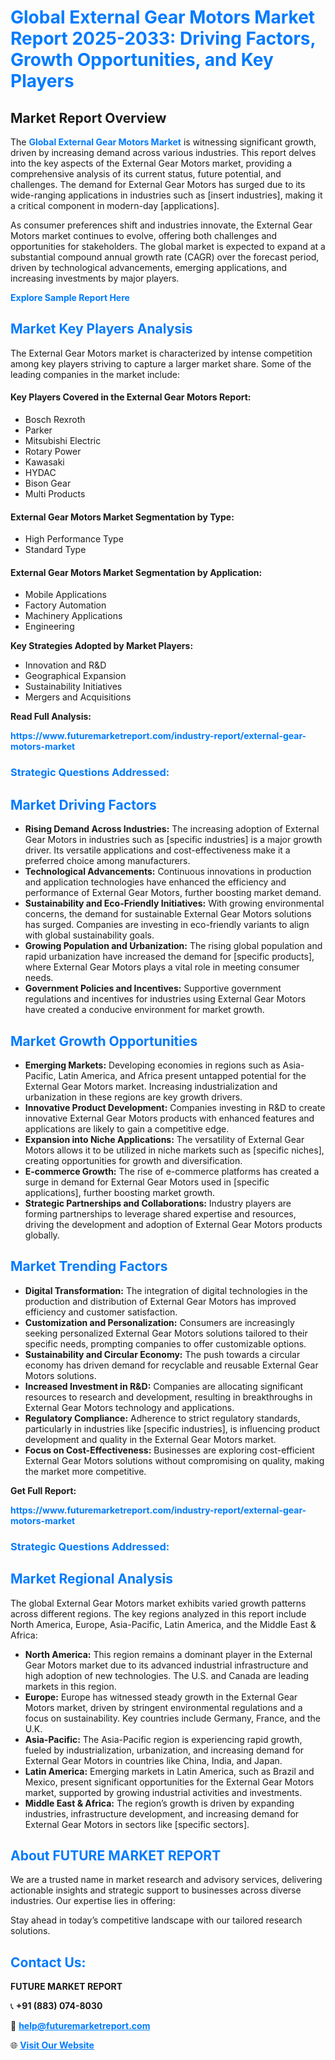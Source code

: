 <h1 style="color: #007BFF;">Global External Gear Motors Market Report 2025-2033: Driving Factors, Growth Opportunities, and Key Players</h1>

<section id="overview">
<h2>Market Report Overview</h2>
<p>The <a href="https://www.futuremarketreport.com/industry-report/external-gear-motors-market" style="color: #007BFF; text-decoration: none;"><strong>Global External Gear Motors Market</strong></a> is witnessing significant growth, driven by increasing demand across various industries. This report delves into the key aspects of the External Gear Motors market, providing a comprehensive analysis of its current status, future potential, and challenges. The demand for External Gear Motors has surged due to its wide-ranging applications in industries such as [insert industries], making it a critical component in modern-day [applications].</p>
<p>As consumer preferences shift and industries innovate, the External Gear Motors market continues to evolve, offering both challenges and opportunities for stakeholders. The global market is expected to expand at a substantial compound annual growth rate (CAGR) over the forecast period, driven by technological advancements, emerging applications, and increasing investments by major players.</p>
</section>

<section id="overview">
<p><a href="https://www.futuremarketreport.com/request-sample/reportId=56972" style="color: #007BFF; text-decoration: none;"><strong>Explore Sample Report Here</strong></a></p>
</section>

<section id="key-players">
<h2 style="color: #007BFF;">Market Key Players Analysis</h2>
<p>The External Gear Motors market is characterized by intense competition among key players striving to capture a larger market share. Some of the leading companies in the market include:</p>
<h4>Key Players Covered in the External Gear Motors Report:</h4>
<ul><li>Bosch Rexroth</li><li>Parker</li><li>Mitsubishi Electric</li><li>Rotary Power</li><li>Kawasaki</li><li>HYDAC</li><li>Bison Gear</li><li>Multi Products</li></ul>
<h4>External Gear Motors Market Segmentation by Type:</h4>
<ul><li>High Performance Type</li><li>Standard Type</li></ul>

<h4>External Gear Motors Market Segmentation by Application:</h4>
<ul><li>Mobile Applications</li><li>Factory Automation</li><li>Machinery Applications</li><li>Engineering</li></ul>
<p><strong>Key Strategies Adopted by Market Players:</strong></p>
<ul>
<li>Innovation and R&D</li>
<li>Geographical Expansion</li>
<li>Sustainability Initiatives</li>
<li>Mergers and Acquisitions</li>
</ul>
</section>

<section>
<p><strong>Read Full Analysis: </strong></p><a href="https://www.futuremarketreport.com/industry-report/external-gear-motors-market" style="color: #007BFF; text-decoration: none;"><strong>https://www.futuremarketreport.com/industry-report/external-gear-motors-market</strong></a>
<h3 style="color: #007BFF;">Strategic Questions Addressed:</h3>
</section>

<section id="driving-factors">
<h2 style="color: #007BFF;">Market Driving Factors</h2>
<ul>
<li><strong>Rising Demand Across Industries:</strong> The increasing adoption of External Gear Motors in industries such as [specific industries] is a major growth driver. Its versatile applications and cost-effectiveness make it a preferred choice among manufacturers.</li>
<li><strong>Technological Advancements:</strong> Continuous innovations in production and application technologies have enhanced the efficiency and performance of External Gear Motors, further boosting market demand.</li>
<li><strong>Sustainability and Eco-Friendly Initiatives:</strong> With growing environmental concerns, the demand for sustainable External Gear Motors solutions has surged. Companies are investing in eco-friendly variants to align with global sustainability goals.</li>
<li><strong>Growing Population and Urbanization:</strong> The rising global population and rapid urbanization have increased the demand for [specific products], where External Gear Motors plays a vital role in meeting consumer needs.</li>
<li><strong>Government Policies and Incentives:</strong> Supportive government regulations and incentives for industries using External Gear Motors have created a conducive environment for market growth.</li>
</ul>
</section>

<section id="growth-opportunities">
<h2 style="color: #007BFF;">Market Growth Opportunities</h2>
<ul>
<li><strong>Emerging Markets:</strong> Developing economies in regions such as Asia-Pacific, Latin America, and Africa present untapped potential for the External Gear Motors market. Increasing industrialization and urbanization in these regions are key growth drivers.</li>
<li><strong>Innovative Product Development:</strong> Companies investing in R&D to create innovative External Gear Motors products with enhanced features and applications are likely to gain a competitive edge.</li>
<li><strong>Expansion into Niche Applications:</strong> The versatility of External Gear Motors allows it to be utilized in niche markets such as [specific niches], creating opportunities for growth and diversification.</li>
<li><strong>E-commerce Growth:</strong> The rise of e-commerce platforms has created a surge in demand for External Gear Motors used in [specific applications], further boosting market growth.</li>
<li><strong>Strategic Partnerships and Collaborations:</strong> Industry players are forming partnerships to leverage shared expertise and resources, driving the development and adoption of External Gear Motors products globally.</li>
</ul>
</section>

<section id="trending-factors">
<h2 style="color: #007BFF;">Market Trending Factors</h2>
<ul>
<li><strong>Digital Transformation:</strong> The integration of digital technologies in the production and distribution of External Gear Motors has improved efficiency and customer satisfaction.</li>
<li><strong>Customization and Personalization:</strong> Consumers are increasingly seeking personalized External Gear Motors solutions tailored to their specific needs, prompting companies to offer customizable options.</li>
<li><strong>Sustainability and Circular Economy:</strong> The push towards a circular economy has driven demand for recyclable and reusable External Gear Motors solutions.</li>
<li><strong>Increased Investment in R&D:</strong> Companies are allocating significant resources to research and development, resulting in breakthroughs in External Gear Motors technology and applications.</li>
<li><strong>Regulatory Compliance:</strong> Adherence to strict regulatory standards, particularly in industries like [specific industries], is influencing product development and quality in the External Gear Motors market.</li>
<li><strong>Focus on Cost-Effectiveness:</strong> Businesses are exploring cost-efficient External Gear Motors solutions without compromising on quality, making the market more competitive.</li>
</ul>
</section>

<section>
<p><strong>Get Full Report: </strong></p><a href="https://www.futuremarketreport.com/industry-report/external-gear-motors-market" style="color: #007BFF; text-decoration: none;"><strong>https://www.futuremarketreport.com/industry-report/external-gear-motors-market</strong></a>
<h3 style="color: #007BFF;">Strategic Questions Addressed:</h3>
</section>


<section id="regional-analysis">
<h2 style="color: #007BFF;">Market Regional Analysis</h2>
<p>The global External Gear Motors market exhibits varied growth patterns across different regions. The key regions analyzed in this report include North America, Europe, Asia-Pacific, Latin America, and the Middle East & Africa:</p>
<ul>
<li><strong>North America:</strong> This region remains a dominant player in the External Gear Motors market due to its advanced industrial infrastructure and high adoption of new technologies. The U.S. and Canada are leading markets in this region.</li>
<li><strong>Europe:</strong> Europe has witnessed steady growth in the External Gear Motors market, driven by stringent environmental regulations and a focus on sustainability. Key countries include Germany, France, and the U.K.</li>
<li><strong>Asia-Pacific:</strong> The Asia-Pacific region is experiencing rapid growth, fueled by industrialization, urbanization, and increasing demand for External Gear Motors in countries like China, India, and Japan.</li>
<li><strong>Latin America:</strong> Emerging markets in Latin America, such as Brazil and Mexico, present significant opportunities for the External Gear Motors market, supported by growing industrial activities and investments.</li>
<li><strong>Middle East & Africa:</strong> The region’s growth is driven by expanding industries, infrastructure development, and increasing demand for External Gear Motors in sectors like [specific sectors].</li>
</ul>
</section>

<footer>
<h2 style="color: #007BFF;">About FUTURE MARKET REPORT</h2>
<p>We are a trusted name in market research and advisory services, delivering actionable insights and strategic support to businesses across diverse industries. Our expertise lies in offering:</p>

<p>Stay ahead in today’s competitive landscape with our tailored research solutions.</p>

<h2 style="color: #007BFF;">Contact Us:</h2>
<p><strong>FUTURE MARKET REPORT</strong></p>
<p>📞 <strong>+91 (883) 074-8030</strong></p>
<p>📧 <strong><a href="mailto:help@futuremarketreport.com" style="color: #007BFF;">help@futuremarketreport.com</a></strong></p>
<p>🌐 <strong><a href="https://www.futuremarketreport.com/" style="color: #007BFF;">Visit Our Website</a></strong></p>
</footer>